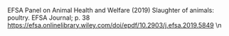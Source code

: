 EFSA Panel on Animal Health and Welfare (2019) Slaughter of animals: poultry. EFSA Journal; p. 38 https://efsa.onlinelibrary.wiley.com/doi/epdf/10.2903/j.efsa.2019.5849 \n
